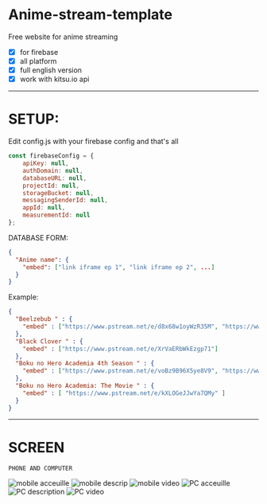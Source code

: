 # Anime-stream-template
Free website for anime streaming
- [x] for firebase
- [x] all platform
- [x] full english version
- [x] work with kitsu.io api
------------------------------
# SETUP:
Edit config.js with your firebase config and that's all
```js
const firebaseConfig = {
    apiKey: null,
    authDomain: null,
    databaseURL: null,
    projectId: null,
    storageBucket: null,
    messagingSenderId: null,
    appId: null,
    measurementId: null
};
```
DATABASE FORM:
```json
{
  "Anime name": {
    "embed": ["link iframe ep 1", "link iframe ep 2", ...]
  }
}
```
Example:
```json
{
  "Beelzebub " : {
    "embed" : ["https://www.pstream.net/e/d8x68w1oyWzR35M", "https://www.pstream.net/e/J3VgnkL0JVD8q2D", "https://www.pstream.net/e/27kD1B3AER3vq1K", "https://www.pstream.net/e/JXrgQX71Bdr5oyQ", "https://www.pstream.net/e/29ne1B3AEd3vGql", "https://www.pstream.net/e/GBVgYMDoeVEgqn2", "https://www.pstream.net/e/LreDoBoZBbZ2VBk", "https://www.pstream.net/e/ZjWg1B3AEm38KNp", "https://www.pstream.net/e/nd7g0YE1Zq2KWQj", "https://www.pstream.net/e/VN19xKgYK6XDxGP", "https://www.pstream.net/e/aPd80YEwP0PN4wx", "https://www.pstream.net/e/5OLxbGa25QK8rlM", "https://www.pstream.net/e/dVj8Ll7Yjj38qEm", "https://www.pstream.net/e/4g6xKy7a44aNlbW", "https://www.pstream.net/e/RD5KoBo4jjrvkGA", "https://www.pstream.net/e/Vv12A17NaaX27Y6", "https://www.pstream.net/e/Zl7emALJAEQeOa0", "https://www.pstream.net/e/lnZvOyR9yXQKNYX", "https://www.pstream.net/e/g2G8Ll7wlQ38mlv", "https://www.pstream.net/e/7WJ8mAoY00L80rX", "https://www.pstream.net/e/2dN8dn0MZr4Jb9n"]
  },
  "Black Clover " : {
    "embed" : ["https://www.pstream.net/e/XrVaERbWkEzgp71"]
  },
  "Boku no Hero Academia 4th Season " : {
    "embed" : ["https://www.pstream.net/e/voBz9B96X5ye8V9", "https://www.pstream.net/e/RaE47KgbKe14Y81", "https://www.pstream.net/e/w3Xyj5jeqwLzg5q", "https://www.pstream.net/e/ZMXOAbJk7dvEoeP", "https://www.pstream.net/e/90Yb1kp8ZA5EGPx", "https://www.pstream.net/e/l0OY6nO73AqYWRk", "https://embed.mystream.to/3ww8pk9mwuns", "https://embed.mystream.to/g71qdg0osjdy", "https://embed.mystream.to/vmmlo7u4tleb", "https://www.pstream.net/e/OawzbyZ4pyVYkjb", "https://www.pstream.net/e/lxGgv2dX7PkgM2N", "https://embed.mystream.to/rp3xe0a1wun8", "https://www.pstream.net/e/4eD29PJN7BrEYV8", "https://www.pstream.net/e/pzM6OVGlXNLDBAl", "https://www.pstream.net/e/NQJzZVZJR4yzm7b", "https://www.pstream.net/e/z4VrxXA9VpZBQD2", "https://www.pstream.net/e/DgWPaalM7PQ7NVv", "https://www.pstream.net/e/XOAdebQEJD2YMyP", "https://www.pstream.net/e/peRBLwLoBVVnWP4", "https://www.pstream.net/e/KgeMQ68dLG7pA0a", "https://www.pstream.net/e/zmRWg0gNZmjNQxy", "https://www.pstream.net/e/KzoqMApywx4ZvdX", "https://www.pstream.net/e/Xkg4qpk09rnd20X", "https://www.pstream.net/e/gGBYDkjB8wRr1o4", "https://www.pstream.net/e/zpy2M6q66JleM1P" ]
  },
  "Boku no Hero Academia: The Movie " : {
    "embed" : [ "https://www.pstream.net/e/kXLOGeJJwYa7QMy" ]
  }
}
```
--------------------
# SCREEN
```
PHONE AND COMPUTER
```
<img alt="mobile acceuille" src="./screen/Mobile/acceuille.png"/>
<img alt="mobile descrip" src="./screen/Mobile/descrip.png"/>
<img alt="mobile video" src="./screen/Mobile/video.png"/>
<img alt="PC acceuille" src="./screen/PC/accueille.png"/>
<img alt="PC description" src="./screen/PC/description.png"/>
<img alt="PC video" src="./screen/PC/video.png"/>

